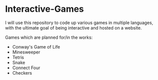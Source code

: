 # Interactive-Games
I will use this repository to code up various games in multiple languages, with the ultimate goal of being interactive and hosted on a website. 


Games which are planned for/in the works:
* Conway's Game of Life
* Minesweeper
* Tetris
* Snake
* Connect Four
* Checkers
